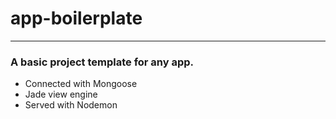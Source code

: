 # app-boilerplate
---
### A basic project template for any app.

* Connected with Mongoose
* Jade view engine
* Served with Nodemon
